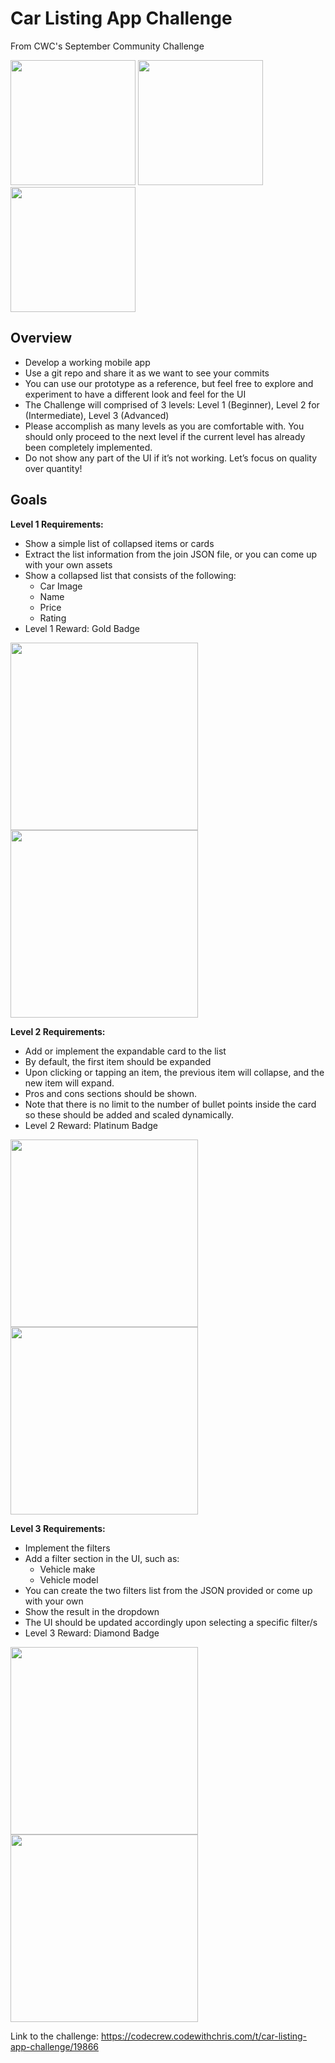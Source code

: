 # Car Listing App Challenge
From CWC's September Community Challenge

<div>
  <img src="Screenshots/stage_1/L_01.png" width="200">
  <img src="Screenshots/stage_2/L_02.png" width="200">
  <img src="Screenshots/stage_3/L_03.png" width="200">
</div>


## Overview

- Develop a working mobile app
- Use a git repo and share it as we want to see your commits
- You can use our prototype as a reference, but feel free to explore and experiment to have a different look and feel for the UI
- The Challenge will comprised of 3 levels: Level 1 (Beginner), Level 2 for (Intermediate), Level 3 (Advanced)
- Please accomplish as many levels as you are comfortable with. You should only proceed to the next level if the current level has already been completely implemented.
- Do not show any part of the UI if it’s not working. Let’s focus on quality over quantity!

## Goals

**Level 1 Requirements:**

- Show a simple list of collapsed items or cards
- Extract the list information from the join JSON file, or you can come up with your own assets
- Show a collapsed list that consists of the following:
  - Car Image
  - Name
  - Price
  - Rating
- Level 1 Reward: Gold Badge

<img src="Screenshots/stage_1/L_01.png" width="300"> <img src="Screenshots/stage_1/D_01.png" width="300">

**Level 2 Requirements:**

- Add or implement the expandable card to the list
- By default, the first item should be expanded
- Upon clicking or tapping an item, the previous item will collapse, and the new item will expand.
- Pros and cons sections should be shown.
- Note that there is no limit to the number of bullet points inside the card so these should be added and scaled dynamically.
- Level 2 Reward: Platinum Badge

<img src="Screenshots/stage_2/L_02.png" width="300"> <img src="Screenshots/stage_2/D_02.png" width="300">

**Level 3 Requirements:**

- Implement the filters
- Add a filter section in the UI, such as:
  - Vehicle make
  - Vehicle model
- You can create the two filters list from the JSON provided or come up with your own
- Show the result in the dropdown
- The UI should be updated accordingly upon selecting a specific filter/s
- Level 3 Reward: Diamond Badge

<img src="Screenshots/stage_3/L_03.png" width="300"> <img src="Screenshots/stage_3/D_03.png" width="300">

Link to the challenge: https://codecrew.codewithchris.com/t/car-listing-app-challenge/19866
